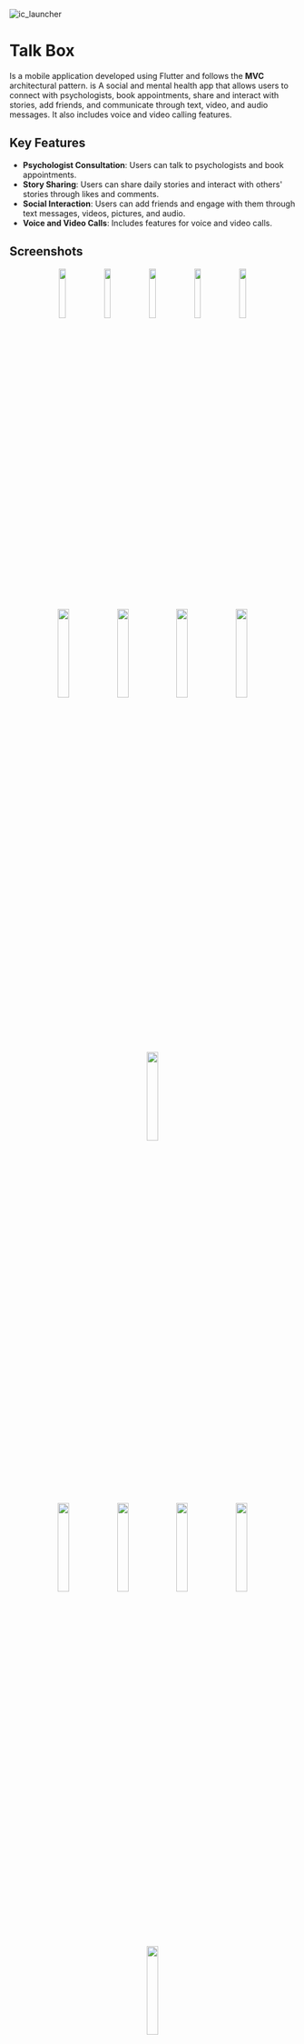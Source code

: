 ![ic_launcher](https://github.com/user-attachments/assets/c31f3bb4-fa0e-4580-9e57-535453425c23)

# Talk Box

Is a mobile application developed using Flutter and follows the **MVC** architectural pattern. is A social and mental health app that allows users to connect with psychologists, book appointments, share and interact with stories, add friends, and communicate through text, video, and audio messages. It also includes voice and video calling features.


## Key Features

* **Psychologist Consultation**: Users can talk to psychologists and book appointments.
* **Story Sharing**: Users can share daily stories and interact with others' stories through likes and comments.
* **Social Interaction**: Users can add friends and engage with them through text messages, videos, pictures, and audio.
* **Voice and Video Calls**: Includes features for voice and video calls.


## Screenshots
<p align="center">
  <img src="https://github.com/user-attachments/assets/27623ab5-e9e1-4b9e-80f8-ec190099a970" width="15%" />
  <img src="https://github.com/user-attachments/assets/2cdb7303-2150-4f8b-8852-4dcb50b11c49" width="15%" />
  <img src="https://github.com/user-attachments/assets/3c5493cd-837e-4b80-a07b-a66a52c0eb93" width="15%" />
  <img src="https://github.com/user-attachments/assets/21f8b37a-6979-4681-a3b8-6ff89d721c00" width="15%"/>
  <img src="https://github.com/user-attachments/assets/5ce263a0-f34e-4778-b6e8-07c64fd8bd22" width="15%" />
</p>
<p align="center">
  <img src="" width="20%" />
  <img src="" width="20%" />
  <img src="" width="20%" />
  <img src="" width="20%"/>
  <img src="" width="20%" />
</p>
<p align="center">
  <img src="" width="20%" />
  <img src="" width="20%" />
  <img src="" width="20%" />
  <img src="" width="20%"/>
  <img src="" width="20%" />
</p>

## Used Dependencies 
* **GetX**: State management, navigation, and dependency injection.
* **firebase_auth**: Used for User authentication (email, OAuth providers).
* **firebase_storage**: File upload/download to Firebase Cloud Storage.
* **cloud_firestore**: Real-time NoSQL database from Firebase.
* **video_player**: Video playback.
* **file_picker**: Selecting files from device storage.
* **dio**:  HTTP client for making network requests.
* **awesome_notifications**: Creating rich local notifications.
* **share_plus**: Sharing content with other apps.
* **audioplayers**: Simple audio playback.
* **videosdk**: Video conferencing and real-time communication.

